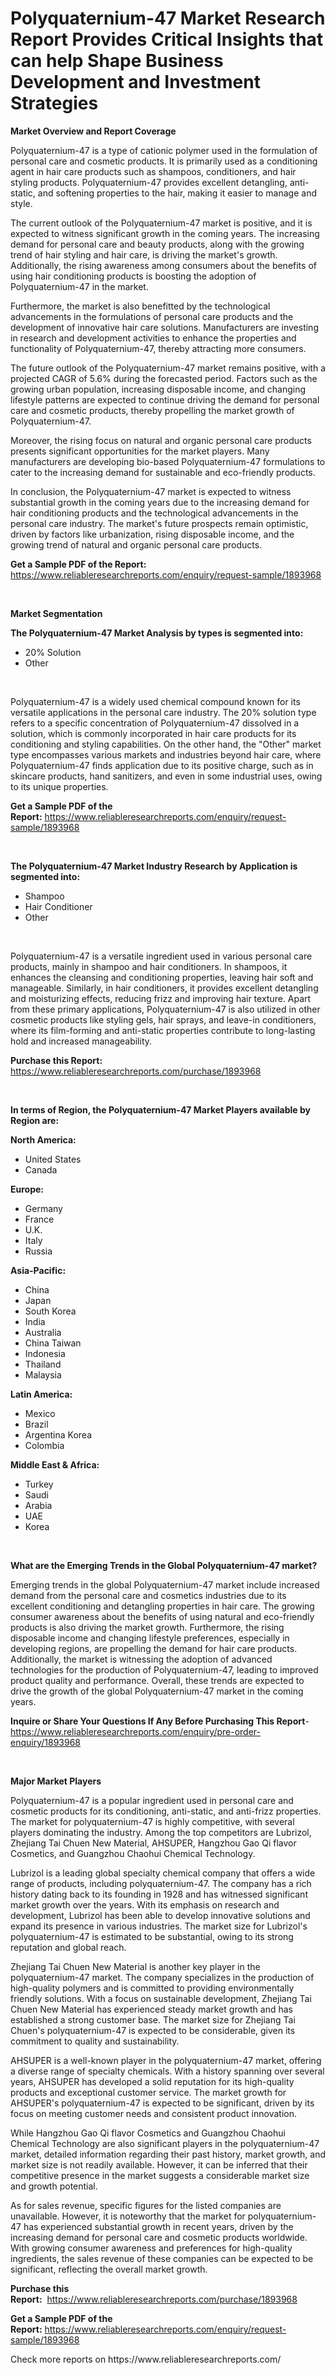 <p><h1>Polyquaternium-47 Market Research Report Provides Critical Insights that can help Shape Business Development and Investment Strategies</h1></p><p><strong>Market Overview and Report Coverage</strong></p>
<p><p>Polyquaternium-47 is a type of cationic polymer used in the formulation of personal care and cosmetic products. It is primarily used as a conditioning agent in hair care products such as shampoos, conditioners, and hair styling products. Polyquaternium-47 provides excellent detangling, anti-static, and softening properties to the hair, making it easier to manage and style.</p><p>The current outlook of the Polyquaternium-47 market is positive, and it is expected to witness significant growth in the coming years. The increasing demand for personal care and beauty products, along with the growing trend of hair styling and hair care, is driving the market's growth. Additionally, the rising awareness among consumers about the benefits of using hair conditioning products is boosting the adoption of Polyquaternium-47 in the market.</p><p>Furthermore, the market is also benefitted by the technological advancements in the formulations of personal care products and the development of innovative hair care solutions. Manufacturers are investing in research and development activities to enhance the properties and functionality of Polyquaternium-47, thereby attracting more consumers.</p><p>The future outlook of the Polyquaternium-47 market remains positive, with a projected CAGR of 5.6% during the forecasted period. Factors such as the growing urban population, increasing disposable income, and changing lifestyle patterns are expected to continue driving the demand for personal care and cosmetic products, thereby propelling the market growth of Polyquaternium-47.</p><p>Moreover, the rising focus on natural and organic personal care products presents significant opportunities for the market players. Many manufacturers are developing bio-based Polyquaternium-47 formulations to cater to the increasing demand for sustainable and eco-friendly products.</p><p>In conclusion, the Polyquaternium-47 market is expected to witness substantial growth in the coming years due to the increasing demand for hair conditioning products and the technological advancements in the personal care industry. The market's future prospects remain optimistic, driven by factors like urbanization, rising disposable income, and the growing trend of natural and organic personal care products.</p></p>
<p><strong>Get a Sample PDF of the Report:</strong> <a href="https://www.reliableresearchreports.com/enquiry/request-sample/1893968">https://www.reliableresearchreports.com/enquiry/request-sample/1893968</a></p>
<p>&nbsp;</p>
<p><strong>Market Segmentation</strong></p>
<p><strong>The Polyquaternium-47 Market Analysis by types is segmented into:</strong></p>
<p><ul><li>20% Solution</li><li>Other</li></ul></p>
<p>&nbsp;</p>
<p><p>Polyquaternium-47 is a widely used chemical compound known for its versatile applications in the personal care industry. The 20% solution type refers to a specific concentration of Polyquaternium-47 dissolved in a solution, which is commonly incorporated in hair care products for its conditioning and styling capabilities. On the other hand, the "Other" market type encompasses various markets and industries beyond hair care, where Polyquaternium-47 finds application due to its positive charge, such as in skincare products, hand sanitizers, and even in some industrial uses, owing to its unique properties.</p></p>
<p><strong>Get a Sample PDF of the Report:</strong>&nbsp;<a href="https://www.reliableresearchreports.com/enquiry/request-sample/1893968">https://www.reliableresearchreports.com/enquiry/request-sample/1893968</a></p>
<p>&nbsp;</p>
<p><strong>The Polyquaternium-47 Market Industry Research by Application is segmented into:</strong></p>
<p><ul><li>Shampoo</li><li>Hair Conditioner</li><li>Other</li></ul></p>
<p>&nbsp;</p>
<p><p>Polyquaternium-47 is a versatile ingredient used in various personal care products, mainly in shampoo and hair conditioners. In shampoos, it enhances the cleansing and conditioning properties, leaving hair soft and manageable. Similarly, in hair conditioners, it provides excellent detangling and moisturizing effects, reducing frizz and improving hair texture. Apart from these primary applications, Polyquaternium-47 is also utilized in other cosmetic products like styling gels, hair sprays, and leave-in conditioners, where its film-forming and anti-static properties contribute to long-lasting hold and increased manageability.</p></p>
<p><strong>Purchase this Report:</strong>&nbsp; <a href="https://www.reliableresearchreports.com/purchase/1893968">https://www.reliableresearchreports.com/purchase/1893968</a></p>
<p>&nbsp;</p>
<p><strong>In terms of Region, the Polyquaternium-47 Market Players available by Region are:</strong></p>
<p>
    <p> <strong> North America: </strong>
        <ul>
            <li>United States</li>
            <li>Canada</li>
        </ul>
        </p> 
    <p> <strong> Europe: </strong>
        <ul>
            <li>Germany</li>
            <li>France</li>
            <li>U.K.</li>
            <li>Italy</li>
            <li>Russia</li>
        </ul>
        </p> 
    <p> <strong> Asia-Pacific: </strong>
        <ul>
            <li>China</li>
            <li>Japan</li>
            <li>South Korea</li>
            <li>India</li>
            <li>Australia</li>
            <li>China Taiwan</li>
            <li>Indonesia</li>
            <li>Thailand</li>
            <li>Malaysia</li>
        </ul>
        </p> 
    <p> <strong> Latin America: </strong>
        <ul>
            <li>Mexico</li>
            <li>Brazil</li>
            <li>Argentina Korea</li>
            <li>Colombia</li>
        </ul>
        </p> 
    <p> <strong> Middle East & Africa: </strong>
        <ul>
            <li>Turkey</li>
            <li>Saudi</li>
            <li>Arabia</li>
            <li>UAE</li>
            <li>Korea</li>
        </ul>
    </p>
    </p>
<p>&nbsp;</p>
<p><strong>What are the Emerging Trends in the Global Polyquaternium-47 market?</strong></p>
<p><p>Emerging trends in the global Polyquaternium-47 market include increased demand from the personal care and cosmetics industries due to its excellent conditioning and detangling properties in hair care. The growing consumer awareness about the benefits of using natural and eco-friendly products is also driving the market growth. Furthermore, the rising disposable income and changing lifestyle preferences, especially in developing regions, are propelling the demand for hair care products. Additionally, the market is witnessing the adoption of advanced technologies for the production of Polyquaternium-47, leading to improved product quality and performance. Overall, these trends are expected to drive the growth of the global Polyquaternium-47 market in the coming years.</p></p>
<p><strong>Inquire or Share Your Questions If Any Before Purchasing This Report</strong>- <a href="https://www.reliableresearchreports.com/enquiry/pre-order-enquiry/1893968">https://www.reliableresearchreports.com/enquiry/pre-order-enquiry/1893968</a></p>
<p>&nbsp;</p>
<p><strong>Major Market Players</strong></p>
<p><p>Polyquaternium-47 is a popular ingredient used in personal care and cosmetic products for its conditioning, anti-static, and anti-frizz properties. The market for polyquaternium-47 is highly competitive, with several players dominating the industry. Among the top competitors are Lubrizol, Zhejiang Tai Chuen New Material, AHSUPER, Hangzhou Gao Qi flavor Cosmetics, and Guangzhou Chaohui Chemical Technology.</p><p>Lubrizol is a leading global specialty chemical company that offers a wide range of products, including polyquaternium-47. The company has a rich history dating back to its founding in 1928 and has witnessed significant market growth over the years. With its emphasis on research and development, Lubrizol has been able to develop innovative solutions and expand its presence in various industries. The market size for Lubrizol's polyquaternium-47 is estimated to be substantial, owing to its strong reputation and global reach.</p><p>Zhejiang Tai Chuen New Material is another key player in the polyquaternium-47 market. The company specializes in the production of high-quality polymers and is committed to providing environmentally friendly solutions. With a focus on sustainable development, Zhejiang Tai Chuen New Material has experienced steady market growth and has established a strong customer base. The market size for Zhejiang Tai Chuen's polyquaternium-47 is expected to be considerable, given its commitment to quality and sustainability.</p><p>AHSUPER is a well-known player in the polyquaternium-47 market, offering a diverse range of specialty chemicals. With a history spanning over several years, AHSUPER has developed a solid reputation for its high-quality products and exceptional customer service. The market growth for AHSUPER's polyquaternium-47 is expected to be significant, driven by its focus on meeting customer needs and consistent product innovation.</p><p>While Hangzhou Gao Qi flavor Cosmetics and Guangzhou Chaohui Chemical Technology are also significant players in the polyquaternium-47 market, detailed information regarding their past history, market growth, and market size is not readily available. However, it can be inferred that their competitive presence in the market suggests a considerable market size and growth potential.</p><p>As for sales revenue, specific figures for the listed companies are unavailable. However, it is noteworthy that the market for polyquaternium-47 has experienced substantial growth in recent years, driven by the increasing demand for personal care and cosmetic products worldwide. With growing consumer awareness and preferences for high-quality ingredients, the sales revenue of these companies can be expected to be significant, reflecting the overall market growth.</p></p>
<p><strong>Purchase this Report:</strong>&nbsp;&nbsp;<a href="https://www.reliableresearchreports.com/purchase/1893968">https://www.reliableresearchreports.com/purchase/1893968</a></p>
<p></p>
<p><strong>Get a Sample PDF of the Report:</strong>&nbsp;<a href="https://www.reliableresearchreports.com/enquiry/request-sample/1893968">https://www.reliableresearchreports.com/enquiry/request-sample/1893968</a></p>
<p>Check more reports on https://www.reliableresearchreports.com/</p>